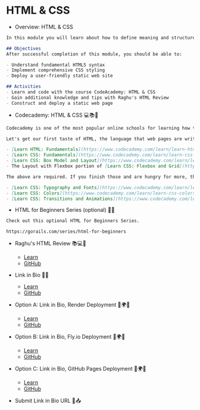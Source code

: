 # HTML & CSS
- Overview: HTML & CSS
```md
In this module you will learn about how to define meaning and structure of web content using HTML (HyperText Markup Language) and  CSS (Cascading Style Sheet).  HTML defines the basic look of a web page, and CSS provides more detail to the HTML.

## Objectives
After successful completion of this module, you should be able to:

- Understand fundamental HTML5 syntax
- Implement comprehensive CSS styling
- Deploy a user-friendly static web site

## Activities
- Learn and code with the course CodeAcademy: HTML & CSS
- Gain additional knowledge and tips with Raghu's HTML Review
- Construct and deploy a static web page
```

- Codecademy: HTML & CSS 💻📚🎨
```md
Codecademy is one of the most popular online schools for learning how to program in various languages.

Let's get our first taste of HTML, the language that web pages are written in, by completing the following free courses on Codecademy:

- [Learn HTML: Fundamentals](https://www.codecademy.com/learn/learn-html-fundamentals)
- [Learn CSS: Fundamentals](https://www.codecademy.com/learn/learn-css-introduction)
- [Learn CSS: Box Model and Layout](https://www.codecademy.com/learn/learn-css-box-model-and-layout)
- The Layout with Flexbox portion of [Learn CSS: Flexbox and Grid](https://www.codecademy.com/learn/learn-css-flexbox-and-grid). (The Grid portion is not required.)

The above are required. If you finish those and are hungry for more, the following are optional:

- [Learn CSS: Typography and Fonts](https://www.codecademy.com/learn/learn-css-typography-and-fonts)
- [Learn CSS: Colors](https://www.codecademy.com/learn/learn-css-colors)
- [Learn CSS: Transitions and Animations](https://www.codecademy.com/learn/learn-css-transitions-and-animations)
```

- HTML for Beginners Series (optional) 🧑‍💻
```md
Check out this optional HTML for Beginners Series.

https://gorails.com/series/html-for-beginners
```

- Raghu's HTML Review 📚💻🧐
  - [Learn](https://learn.firstdraft.com/lessons/94)
  - [GitHub](https://github.com/appdev-lessons/html-review)

- Link in Bio 🔗📃
  - [Learn](https://learn.firstdraft.com/lessons/109)
  - [GitHub](https://github.com/appdev-lessons/linkinbio)

- Option A: Link in Bio, Render Deployment 🚀🌍👋
  - [Learn](https://learn.firstdraft.com/lessons/114)
  - [GitHub](https://github.com/appdev-lessons/deploying-to-render)

- Option B: Link in Bio, Fly.io Deployment 🚀🌍👋
  - [Learn](https://learn.firstdraft.com/lessons/107)
  - [GitHub](https://github.com/appdev-lessons/deploying-to-fly)

- Option C: Link in Bio, GitHub Pages Deployment 🚀🌍👋
  - [Learn](https://learn.firstdraft.com/lessons/108)
  - [GitHub](https://github.com/appdev-lessons/deploying-static-to-github-pages)

- Submit Link in Bio URL 🔗📤
